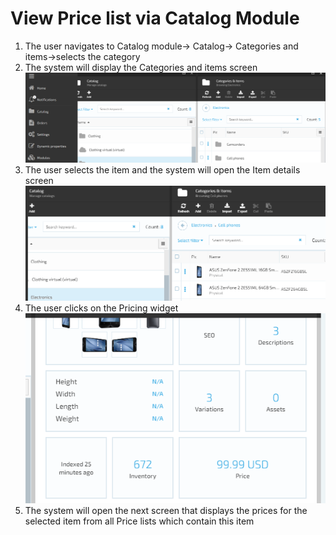 # View Price list via Catalog Module

1. The user navigates to Catalog module-> Catalog-> Categories and items->selects the category
1. The system will display the Categories and items screen
![Categories and items](/docs/media/screen-categories-and-items.png)
1. The user selects the item and the system will open the Item details screen
![Details screen](/docs/media/screen-details.png)
1. The user clicks on the Pricing widget
![Pricing widget](/docs/media/screen-pricing-widget.png)
1. The system will open the next screen that displays the prices for the selected item from all Price lists which contain this item
